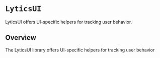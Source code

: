 # ``LyticsUI``

LyticsUI offers UI-specific helpers for tracking user behavior.

## Overview

The LyticsUI library offers UI-specific helpers for tracking user behavior

